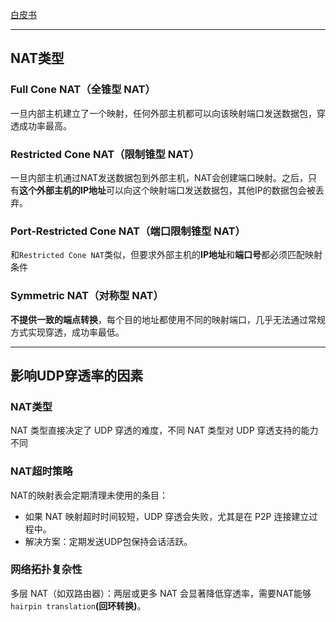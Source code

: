 [白皮书](https://bford.info/pub/net/p2pnat/)

***

## NAT类型

### Full Cone NAT（全锥型 NAT）
一旦内部主机建立了一个映射，任何外部主机都可以向该映射端口发送数据包，穿透成功率最高。

### Restricted Cone NAT（限制锥型 NAT）
一旦内部主机通过NAT发送数据包到外部主机，NAT会创建端口映射。之后，只有**这个外部主机的IP地址**可以向这个映射端口发送数据包，其他IP的数据包会被丢弃。

### Port-Restricted Cone NAT（端口限制锥型 NAT）
和`Restricted Cone NAT`类似，但要求外部主机的**IP地址**和**端口号**都必须匹配映射条件

### Symmetric NAT（对称型 NAT）
**不提供一致的端点转换**，每个目的地址都使用不同的映射端口，几乎无法通过常规方式实现穿透，成功率最低。

***
## 影响UDP穿透率的因素
### NAT类型
NAT 类型直接决定了 UDP 穿透的难度，不同 NAT 类型对 UDP 穿透支持的能力不同
### NAT超时策略
NAT的映射表会定期清理未使用的条目：
+ 如果 NAT 映射超时时间较短，UDP 穿透会失败，尤其是在 P2P 连接建立过程中。
+ 解决方案：定期发送UDP包保持会话活跃。
### 网络拓扑复杂性
多层 NAT（如双路由器）：两层或更多 NAT 会显著降低穿透率，需要NAT能够`hairpin translation`**(回环转换)**。

